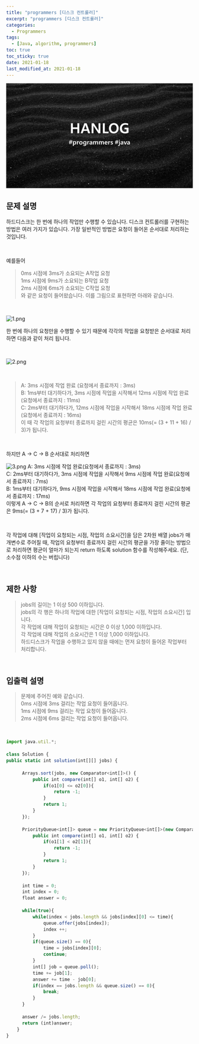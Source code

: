 ```yaml
---
title: "programmers [디스크 컨트롤러]"
excerpt: "programmers [디스크 컨트롤러]"
categories:
  - Programmers
tags:
  - [Java, algorithm, programmers]
toc: true
toc_sticky: true
date: 2021-01-18
last_modified_at: 2021-01-18
---
```


![HAN.jpg](/assets/images/programmers.png)

## 문제 설명

하드디스크는 한 번에 하나의 작업만 수행할 수 있습니다. 디스크 컨트롤러를 구현하는 방법은 여러 가지가 있습니다. 가장 일반적인 방법은 요청이 들어온 순서대로 처리하는 것입니다.

<br>

예를들어

>0ms 시점에 3ms가 소요되는 A작업 요청<br>
1ms 시점에 9ms가 소요되는 B작업 요청<br>
2ms 시점에 6ms가 소요되는 C작업 요청<br>
와 같은 요청이 들어왔습니다. 이를 그림으로 표현하면 아래와 같습니다.

<br>

![1.png](https://grepp-programmers.s3.amazonaws.com/files/production/b68eb5cec6/38dc6a53-2d21-4c72-90ac-f059729c51d5.png)

한 번에 하나의 요청만을 수행할 수 있기 때문에 각각의 작업을 요청받은 순서대로 처리하면 다음과 같이 처리 됩니다.

<br>

![2.png](https://grepp-programmers.s3.amazonaws.com/files/production/5e677b4646/90b91fde-cac4-42c1-98b8-8f8431c52dcf.png)

<br>

>A: 3ms 시점에 작업 완료 (요청에서 종료까지 : 3ms)<br>
B: 1ms부터 대기하다가, 3ms 시점에 작업을 시작해서 12ms 시점에 작업 완료(요청에서 종료까지 : 11ms)<br>
C: 2ms부터 대기하다가, 12ms 시점에 작업을 시작해서 18ms 시점에 작업 완료(요청에서 종료까지 : 16ms)<br>
이 때 각 작업의 요청부터 종료까지 걸린 시간의 평균은 10ms(= (3 + 11 + 16) / 3)가 됩니다.

<br>

하지만 A → C → B 순서대로 처리하면

![3.png](https://grepp-programmers.s3.amazonaws.com/files/production/9eb7c5a6f1/a6cff04d-86bb-4b5b-98bf-6359158940ac.png)
A: 3ms 시점에 작업 완료(요청에서 종료까지 : 3ms)<br>
C: 2ms부터 대기하다가, 3ms 시점에 작업을 시작해서 9ms 시점에 작업 완료(요청에서 종료까지 : 7ms)<br>
B: 1ms부터 대기하다가, 9ms 시점에 작업을 시작해서 18ms 시점에 작업 완료(요청에서 종료까지 : 17ms)<br>
이렇게 A → C → B의 순서로 처리하면 각 작업의 요청부터 종료까지 걸린 시간의 평균은 9ms(= (3 + 7 + 17) / 3)가 됩니다.

<br>

각 작업에 대해 [작업이 요청되는 시점, 작업의 소요시간]을 담은 2차원 배열 jobs가 매개변수로 주어질 때, 작업의 요청부터 종료까지 걸린 시간의 평균을 가장 줄이는 방법으로 처리하면 평균이 얼마가 되는지 return 하도록 solution 함수를 작성해주세요. (단, 소수점 이하의 수는 버립니다)

<br>

## 제한 사항

> jobs의 길이는 1 이상 500 이하입니다.<br>
jobs의 각 행은 하나의 작업에 대한 [작업이 요청되는 시점, 작업의 소요시간] 입니다.<br>
각 작업에 대해 작업이 요청되는 시간은 0 이상 1,000 이하입니다.<br>
각 작업에 대해 작업의 소요시간은 1 이상 1,000 이하입니다.<br>
하드디스크가 작업을 수행하고 있지 않을 때에는 먼저 요청이 들어온 작업부터 처리합니다.

<br>

## 입출력 설명
> 문제에 주어진 예와 같습니다.<br>
0ms 시점에 3ms 걸리는 작업 요청이 들어옵니다.<br>
1ms 시점에 9ms 걸리는 작업 요청이 들어옵니다.<br>
2ms 시점에 6ms 걸리는 작업 요청이 들어옵니다.

<br>

```js
import java.util.*;

class Solution {
public static int solution(int[][] jobs) {

      Arrays.sort(jobs, new Comparator<int[]>() {
          public int compare(int[] o1, int[] o2) {
              if(o1[0] <= o2[0]){
                  return -1;
              }
              return 1;
          }
      });      

      PriorityQueue<int[]> queue = new PriorityQueue<int[]>(new Comparator<int[]>() {
          public int compare(int[] o1, int[] o2) {
              if(o1[1] < o2[1]){
                  return -1;
              }
              return 1;
          }
      });

      int time = 0;
      int index = 0;
      float answer = 0;

      while(true){
          while(index < jobs.length && jobs[index][0] <= time){
              queue.offer(jobs[index]);
              index ++;
          }
          if(queue.size() == 0){
              time = jobs[index][0];
              continue;
          }
          int[] job = queue.poll();
          time += job[1];
          answer += time - job[0];
          if(index == jobs.length && queue.size() == 0){
              break;
          }
      }

      answer /= jobs.length;
      return (int)answer;
    }
}
```